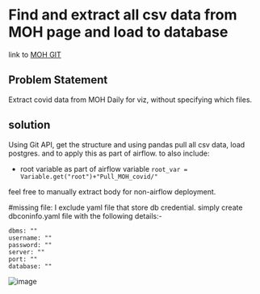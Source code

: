 # Find and extract all csv data from MOH page and load to database
link to [MOH GIT](https://github.com/MoH-Malaysia/covid19-public)
## Problem Statement
Extract covid data from MOH Daily for viz, without specifying which files. 

## solution
Using Git API, get the structure and using pandas pull all csv data, load postgres.
and to apply this as part of airflow. to also include:
- root variable as part of airflow variable `root_var = Variable.get("root")+"Pull_MOH_covid/"`

feel free to manually extract body for non-airflow deployment.

#missing file:
I exclude yaml file that store db credential. simply create dbconinfo.yaml file with the following details:-
  ```
  dbms: ""
  username: ""
  password: ""
  server: ""
  port: ""
  database: ""
  ```

  ![image](https://user-images.githubusercontent.com/47713140/130356973-08922fba-2149-4ca9-a8d7-61f2d0869575.png)


